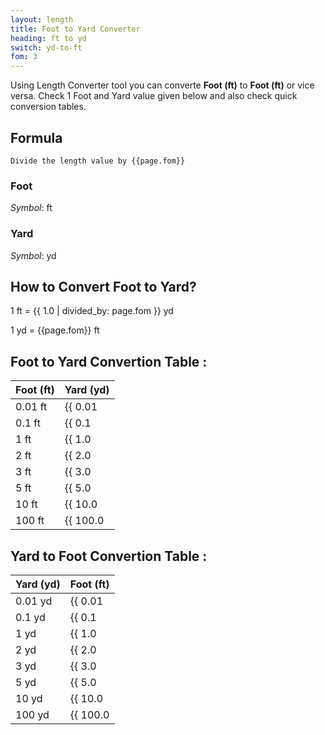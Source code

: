 ```yaml
---
layout: length
title: Foot to Yard Converter
heading: ft to yd
switch: yd-to-ft
fom: 3
---
```


Using Length Converter tool you can converte **Foot (ft)** to **Foot (ft)** or vice versa. Check 1 Foot and Yard value given below and also check quick conversion tables.

## Formula
`Divide the length value by {{page.fom}}`

### Foot
*Symbol*: ft

### Yard
*Symbol*: yd

## How to Convert Foot to Yard?
1 ft = {{ 1.0 | divided_by: page.fom }} yd

1 yd = {{page.fom}} ft

## Foot to Yard Convertion Table :

| Foot (ft) | Yard (yd) |
| ---- | ---- |
| 0.01 ft | {{ 0.01 | divided_by: page.fom | round: 12 }} yd |
| 0.1 ft | {{ 0.1 | divided_by: page.fom | round: 12 }} yd |
| 1 ft | {{ 1.0 | divided_by: page.fom | round: 12 }} yd |
| 2 ft | {{ 2.0 | divided_by: page.fom | round: 12 }} yd |
| 3 ft | {{ 3.0 | divided_by: page.fom | round: 12 }} yd |
| 5 ft | {{ 5.0 | divided_by: page.fom | round: 12 }} yd |
| 10 ft | {{ 10.0 | divided_by: page.fom | round: 12 }} yd |
| 100 ft | {{ 100.0 | divided_by: page.fom | round: 12 }} yd |

## Yard to Foot Convertion Table :

| Yard (yd) | Foot (ft) |
| ---- | ---- |
| 0.01 yd | {{ 0.01 | times: page.fom | round: 12 }} ft |
| 0.1 yd | {{ 0.1 | times: page.fom | round: 12 }} ft |
| 1 yd | {{ 1.0 | times: page.fom | round: 12 }} ft |
| 2 yd | {{ 2.0 | times: page.fom | round: 12 }} ft |
| 3 yd | {{ 3.0 | times: page.fom | round: 12 }} ft |
| 5 yd | {{ 5.0 | times: page.fom | round: 12 }} ft |
| 10 yd | {{ 10.0 | times: page.fom | round: 12 }} ft |
| 100 yd | {{ 100.0 | times: page.fom | round: 12 }} ft |

<script>
selectInput[5].selected = true
selectOutput[6].selected = true
</script>
